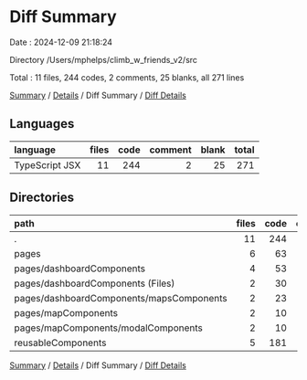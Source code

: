 # Diff Summary

Date : 2024-12-09 21:18:24

Directory /Users/mphelps/climb_w_friends_v2/src

Total : 11 files, 244 codes, 2 comments, 25 blanks, all 271 lines

[Summary](results.md) / [Details](details.md) / Diff Summary / [Diff Details](diff-details.md)

## Languages

| language       | files | code | comment | blank | total |
| :------------- | ----: | ---: | ------: | ----: | ----: |
| TypeScript JSX |    11 |  244 |       2 |    25 |   271 |

## Directories

| path                                     | files | code | comment | blank | total |
| :--------------------------------------- | ----: | ---: | ------: | ----: | ----: |
| .                                        |    11 |  244 |       2 |    25 |   271 |
| pages                                    |     6 |   63 |      -1 |     5 |    67 |
| pages/dashboardComponents                |     4 |   53 |      10 |     8 |    71 |
| pages/dashboardComponents (Files)        |     2 |   30 |      10 |     7 |    47 |
| pages/dashboardComponents/mapsComponents |     2 |   23 |       0 |     1 |    24 |
| pages/mapComponents                      |     2 |   10 |     -11 |    -3 |    -4 |
| pages/mapComponents/modalComponents      |     2 |   10 |     -11 |    -3 |    -4 |
| reusableComponents                       |     5 |  181 |       3 |    20 |   204 |

[Summary](results.md) / [Details](details.md) / Diff Summary / [Diff Details](diff-details.md)
